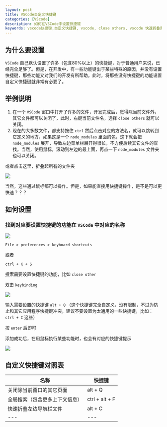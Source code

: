 ```yaml
---
layout: post
title: VSCode自定义快捷键
categories: [VScode]
description: 如何在VSCode中设置快捷键
keywords: vscode快捷键,自定义快捷键, vscode, close others, vscode 快速折叠菜单栏文件夹
---
```


## 为什么要设置

`VSCode` 自己默认设置了许多（包含80%以上）的快捷键，对于普通用户来说，已经完全足够了。但是，在开发中，有一些功能键出于某些特殊的原因，并没有设置快捷键，那些功能又对我们的开发有所帮助。此时，将那些没有快捷键的功能设置自定义快捷键就非常有必要了。

## 举例说明

1. 在一个 `VSCode` 窗口中打开了许多的文件，开发完成后，觉得除当前文件外，其它文件都可以关闭了，此时，右键当前文件名，选择 `close others` 就可以关闭。
2. 现在的大多数文件，都支持按住 `ctrl` 然后点击对应的方法名，就可以跳转到它定义的地方，如果这是一个 `node_modules` 里面的包，这下就会把 `node_modules` 展开，导致左边菜单栏展开得很长，不方便后续其它文件的查找。当然，使用鼠标，滚动到左边的最上面，再点一下 `node_modules` 文件夹也可以关闭。

或者点击这里，折叠起所有的文件夹

![](https://gitee.com/xiangming25/picture/raw/master/2021-7-23/1627008581100-image.png)

当然，这些通过鼠标都可以操作。但是，如果能直接用快捷键操作，是不是可以更快速？？？

## 如何设置

### 找到对应要设置快捷键的功能在 `VSCode` 中对应的名称

![](https://gitee.com/xiangming25/picture/raw/master/2021-7-23/1627007895590-image.png)

`File > preferences > keyboard shortcuts`

或者

`ctrl + K + S`

搜索需要设置快捷键的功能，比如 `close other`

双击 `keybinding`

![](https://gitee.com/xiangming25/picture/raw/master/2021-7-23/1627008267412-image.png)

输入需要设置的快捷键 `alt + Q` （这个快捷键完全自定义，没有限制，不过为防止和其它应用程序快捷键冲突，建议不要设置为太通用的一些快捷键，比如： `ctrl + C` 这些）

按 `enter` 后即可

添加成功后，在用鼠标执行某些功能时，也会有对应的快捷键提示

![](https://gitee.com/xiangming25/picture/raw/master/2021-7-23/1627008324426-image.png)

## 自定义快捷键对照表

名称 | 快捷键
---|---
关闭除当前窗口的其它页面 | alt + Q
全局搜索（包含更多上下文信息） | ctrl + alt + F
快速折叠左边导航栏文件 | alt + C
--- | ---


